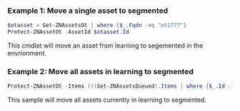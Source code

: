 ### Example 1: Move a single asset to segmented
```powershell
$otasset = Get-ZNAssetsOt | where {$_.Fqdn -eq "ot1777"}
Protect-ZNAssetOt -AssetId $otasset.Id

```

This cmdlet will move an asset from learning to segemented in the envrionment.

### Example 2: Move all assets in learning to segmented
```powershell
Protect-ZNAssetOt -Items (((Get-ZNAssetsQueued).Items | where {$_.Id -like "a:t:*"}).Id)

```

This sample will move all assets currently in learning to segmented.

